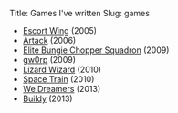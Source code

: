 Title: Games I've written
Slug: games

* [Escort Wing](<|filename|escort-wing.md>) (2005)
* [Artack](<|filename|artack.md>) (2006)
* [Elite Bungie Chopper Squadron](http://www.pyweek.org/e/idg/) (2009)
* [gw0rp](<|filename|gw0rp.md>) (2009)
* [Lizard Wizard](http://www.ludumdare.com/compo/ludum-dare-19/?action=preview&uid=3120) (2010)
* [Space Train](<|filename|space-train.md>) (2010)
* [We Dreamers](http://steveasleep.com/we_dreamers) (2013)
* [Buildy](http://playbuildy.com) (2013)
